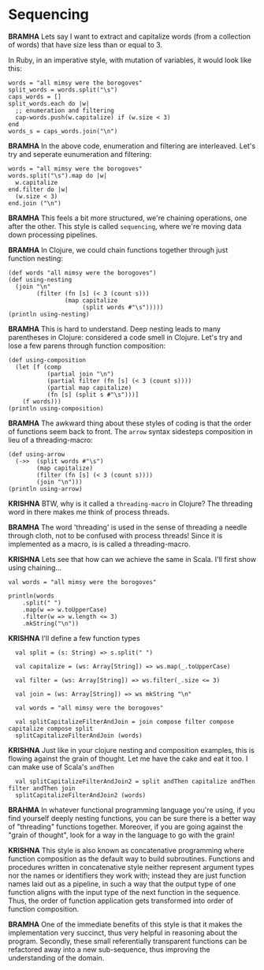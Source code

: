 # Sequencing

**BRAMHA** Lets say I want to extract and capitalize words (from a collection of words) that have size less than or equal to 3.

In Ruby, in an imperative style, with mutation of variables, it would look like this:

```
words = "all mimsy were the borogoves"
split_words = words.split("\s")
caps_words = []
split_words.each do |w|
  ;; enumeration and filtering
  cap-words.push(w.capitalize) if (w.size < 3)
end
words_s = caps_words.join("\n")
```

**BRAMHA** In the above code, enumeration and filtering are interleaved.  Let's try and
seperate eunumeration and filtering:

```
words = "all mimsy were the borogoves"
words.split("\s").map do |w|
  w.capitalize
end.filter do |w|
  (w.size < 3)
end.join ("\n")
```

**BRAMHA** This feels a bit more structured, we're chaining operations, one after the other. 
This style is called `sequencing`, where we're moving data down processing pipelines. 

**BRAMHA** In Clojure, we could chain functions together through just function nesting: 
```
(def words "all mimsy were the borogoves")
(def using-nesting
  (join "\n"
        (filter (fn [s] (< 3 (count s)))
                (map capitalize
                     (split words #"\s")))))
(println using-nesting)
```
**BRAMHA** This is hard to understand. Deep nesting leads to many parentheses in Clojure: considered a code smell in Clojure. Let's try and lose a few parens through function composition:

```
(def using-composition
  (let [f (comp
           (partial join "\n")
           (partial filter (fn [s] (< 3 (count s))))
           (partial map capitalize)
           (fn [s] (split s #"\s")))]
    (f words)))
(println using-composition)
```

**BRAMHA** The awkward thing about these styles of coding is that the order of functions seem 
back to front. The `arrow` syntax sidesteps composition in lieu of a threading-macro:

```
(def using-arrow
  (->>  (split words #"\s")
        (map capitalize)
        (filter (fn [s] (< 3 (count s))))
        (join "\n")))
(println using-arrow)
```

**KRISHNA** BTW, why is it called a `threading-macro` in Clojure? The threading word in there makes me think of process threads.
 
**BRAMHA** The word 'threading' is used in the sense of threading a needle through cloth, not to be confused with process threads! Since it is implemented as a macro, is is called a threading-macro.

**KRISHNA** Lets see that how can we achieve the same in Scala. I'll first show using chaining...
```
val words = "all mimsy were the borogoves"

println(words
    .split(" ")
    .map(w => w.toUpperCase)
    .filter(w => w.length <= 3)
    .mkString("\n"))
```

**KRISHNA**  I'll define a few function types

~~~
  val split = (s: String) => s.split(" ")

  val capitalize = (ws: Array[String]) => ws.map(_.toUpperCase)

  val filter = (ws: Array[String]) => ws.filter(_.size <= 3)
    
  val join = (ws: Array[String]) => ws mkString "\n"
                                
  val words = "all mimsy were the borogoves"
  
  val splitCapitalizeFilterAndJoin = join compose filter compose capitalize compose split
  splitCapitalizeFilterAndJoin (words)
~~~

**KRISHNA** Just like in your clojure nesting and composition examples, this is flowing against the grain of thought.  Let me
have the cake and eat it too. I can make use of Scala's `andThen`
~~~
  val splitCapitalizeFilterAndJoin2 = split andThen capitalize andThen filter andThen join
  splitCapitalizeFilterAndJoin2 (words)
~~~

**BRAHMA** In whatever functional programming language you're using, if you find yourself deeply nesting functions, you can be sure there is a better way of "threading" functions together. Moreover, if you are going against the "grain of thought", look for a way in the language to go with the grain!

**KRISHNA** This style is also known as concatenative programming where function composition as the default way to build subroutines. Functions and procedures written in concatenative style neither represent argument types nor the names or identifiers they work with; instead they are just function names laid out as a pipeline, in such a way that the output type of one function aligns with the input type of the next function in the sequence. Thus, the order of function application gets transformed into order of function composition. 

**BRAMHA** One of the immediate benefits of this style is that it makes the implementation very succinct, thus very helpful in reasoning about the program.  Secondly, these small referentially transparent functions can be refactored away into a new sub-sequence, thus improving the understanding of the domain.
